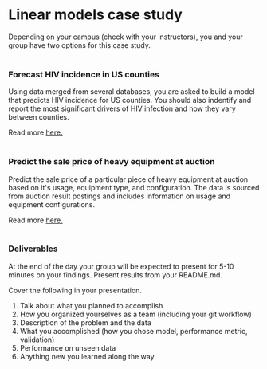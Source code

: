 # Linear models case study

Depending on your campus (check with your instructors), you and your group have 
two options for this case study.
<br/>
<br/>
### Forecast HIV incidence in US counties
Using data merged from several databases, you are asked to build a model that
predicts HIV incidence for US counties.  You should also indentify and report
the most significant drivers of HIV infection and how they vary between counties.

Read more [here.](https://github.com/GalvanizeDataScience/regression-case-study/tree/Denver/forecast_HIV_infections)
<br/>
<br/>
### Predict the sale price of heavy equipment at auction
Predict the sale price of a particular piece of heavy equipment at auction based
on it's usage, equipment type, and configuration.  The data is sourced from auction
result postings and includes information on usage and equipment configurations.

Read more [here.](https://github.com/GalvanizeDataScience/regression-case-study/tree/Denver/predict_auction_price)
<br/>
<br/>
### Deliverables

At the end of the day your group will be expected to present for 5-10
minutes on your findings.  Present results from your README.md.

Cover the following in your presentation.

   1. Talk about what you planned to accomplish
   2. How you organized yourselves as a team (including your git workflow)
   3. Description of the problem and the data
   4. What you accomplished (how you chose model, performance metric, validation)
   5. Performance on unseen data
   5. Anything new you learned along the way
